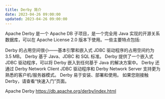 ```yaml
---
title: Derby 简介
date: 2023-04-26 09:00:00
updated: 2023-04-26 09:00:00
---
```


Apache Derby 是一个 Apache DB 子项目，是一个完全用 Java 实现的开源关系数据库，可以在 Apache License 2.0 版本下使用。一些主要特点包括:

Derby 的占用空间很小——基本引擎和嵌入式 JDBC 驱动程序的占用空间约为 3.5 MB。
Derby 基于 Java、JDBC 和 SQL 标准。
Derby 提供了一个嵌入式 JDBC 驱动程序，可以将 Derby 嵌入到任何基于 Java 的解决方案中。
Derby 还通过 Derby Network Client JDBC 驱动程序和 Derby Network Server 支持更为熟悉的客户机/服务器模式。
Derby 易于安装、部署和使用。
如果您刚接触 Derby，请查看“快速入门”页面。

<!-- more -->

Apache Derby
<https://db.apache.org/derby/index.html>

